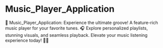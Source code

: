 # Music_Player_Application
🎵 Music_Player_Application: Experience the ultimate groove! A feature-rich music player for your favorite tunes. 🎧 Explore personalized playlists, stunning visuals, and seamless playback. Elevate your music listening experience today! 🚀🎶
